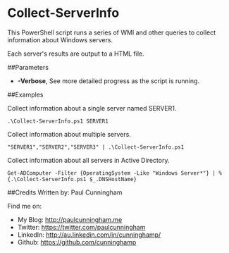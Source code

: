 # Collect-ServerInfo
This PowerShell script runs a series of WMI and other queries to collect information about Windows servers.

Each server's results are output to a HTML file.

##Parameters
- **-Verbose**, See more detailed progress as the script is running.

##Examples

Collect information about a single server named SERVER1.
```
.\Collect-ServerInfo.ps1 SERVER1
```

Collect information about multiple servers.
```
"SERVER1","SERVER2","SERVER3" | .\Collect-ServerInfo.ps1
```

Collect information about all servers in Active Directory.
```
Get-ADComputer -Filter {OperatingSystem -Like "Windows Server*"} | %{.\Collect-ServerInfo.ps1 $_.DNSHostName}
```

##Credits
Written by: Paul Cunningham

Find me on:

* My Blog:	http://paulcunningham.me
* Twitter:	https://twitter.com/paulcunningham
* LinkedIn:	http://au.linkedin.com/in/cunninghamp/
* Github:	https://github.com/cunninghamp

